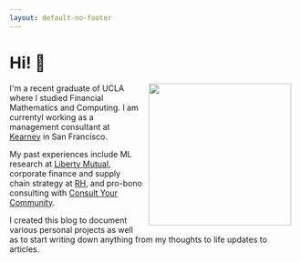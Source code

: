 ```yaml
---
layout: default-no-footer
---
```


# Hi! 👋 

<img align="right" src="{{ site.baseurl }}/images/pfp.jpg" width="250" style="margin: 0px 10px 0px 10px;" class="rounded-corners" />


I'm a recent graduate of UCLA where I studied Financial Mathematics and Computing. I am currentyl working as a management consultant at [Kearney](https://kearney.com/) in San Francisco. 

My past experiences include ML research at [Liberty Mutual](https://www.libertymutualgroup.com/about-lm/corporate-information/overview), corporate finance and supply chain strategy at [RH](https://rh.com/), and pro-bono consulting with [Consult Your Community](https://consultyourcommunity.org/).

I created this blog to document various personal projects as well as to start writing down anything from my thoughts to life updates to articles. 
